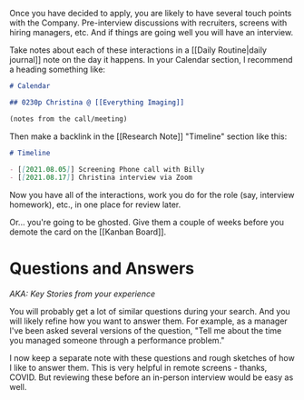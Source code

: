Once you have decided to apply, you are likely to have several touch points with the Company. Pre-interview discussions with recruiters, screens with hiring managers, etc. And if things are going well you will have an interview.

Take notes about each of these interactions in a [[Daily Routine|daily journal]] note on the day it happens. In your Calendar section, I recommend a heading something like:

```markdown
# Calendar

## 0230p Christina @ [[Everything Imaging]]

(notes from the call/meeting)
```

Then make a backlink in the [[Research Note]] "Timeline" section like this:

```markdown
# Timeline

- [[2021.08.05]] Screening Phone call with Billy
- [[2021.08.17]] Christina interview via Zoom
```

Now you have all of the interactions, work you do for the role (say, interview homework), etc., in one place for review later. 

Or... you're going to be ghosted. Give them a couple of weeks before you demote the card on the [[Kanban Board]].

# Questions and Answers
_AKA: Key Stories from your experience_

You will probably get a lot of similar questions during your search. And you will likely refine how you want to answer them. For example, as a manager I've been asked several versions of the question, "Tell me about the time you managed someone through a performance problem."

I now keep a separate note with these questions and rough sketches of how I like to answer them. This is very helpful in remote screens - thanks, COVID. But reviewing these before an in-person interview would be easy as well.
